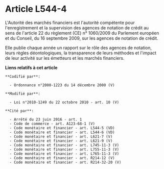 # Article L544-4

L'Autorité des marchés financiers est l'autorité compétente pour l'enregistrement et la supervision des agences de notation
de crédit au sens de l'article 22 du règlement (CE) n° 1060/2009 du Parlement européen et du Conseil, du 16 septembre 2009,
sur les agences de notation de crédit.

Elle publie chaque année un rapport sur le rôle des agences de notation, leurs règles déontologiques, la transparence de
leurs méthodes et l'impact de leur activité sur les émetteurs et les marchés financiers.

**Liens relatifs à cet article**

	**Codifié par**:

	  - Ordonnance n°2000-1223 du 14 décembre 2000 (V)

	**Modifié par**:

	  - Loi n°2010-1249 du 22 octobre 2010 - art. 10 (V)

	**Cité par**:

	  - Arrêté du 23 juin 2016 - art. 1
	  - Code de commerce - art. A123-68-1 (V)
	  - Code monétaire et financier - art. L544-5 (VD)
	  - Code monétaire et financier - art. L544-6 (VD)
	  - Code monétaire et financier - art. L621-7 (V)
	  - Code monétaire et financier - art. L621-9 (V)
	  - Code monétaire et financier - art. L745-11-3 (V)
	  - Code monétaire et financier - art. L755-11-3 (V)
	  - Code monétaire et financier - art. L765-11-3 (V)
	  - Code monétaire et financier - art. R214-12 (V)
	  - Code monétaire et financier - art. R214-32-20 (V)
